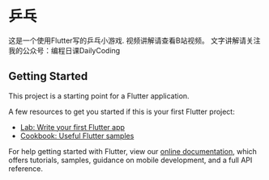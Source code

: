 # 乒乓

这是一个使用Flutter写的乒乓小游戏.
视频讲解请查看B站视频。
文字讲解请关注我的公众号：编程日课DailyCoding

## Getting Started

This project is a starting point for a Flutter application.

A few resources to get you started if this is your first Flutter project:

- [Lab: Write your first Flutter app](https://flutter.dev/docs/get-started/codelab)
- [Cookbook: Useful Flutter samples](https://flutter.dev/docs/cookbook)

For help getting started with Flutter, view our
[online documentation](https://flutter.dev/docs), which offers tutorials,
samples, guidance on mobile development, and a full API reference.
